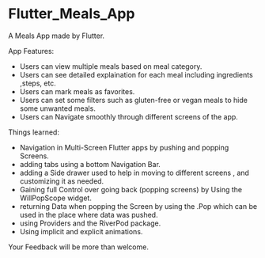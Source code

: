 # Flutter_Meals_App
A Meals App made by Flutter.

App Features:

- Users can view multiple meals based on meal category.
- Users can see detailed explaination for each meal including ingredients ,steps, etc.
- Users can mark meals as favorites.
- Users can set some filters such as gluten-free or vegan meals to hide some unwanted meals.
- Users can Navigate smoothly through different screens of the app. 


Things learned:

- Navigation in Multi-Screen Flutter apps by pushing and popping Screens.
- adding tabs using a bottom Navigation Bar.
- adding a Side drawer used to help in moving to different screens , and customizing it as needed.
- Gaining full Control over going back (popping screens) by Using the WillPopScope widget.
- returning Data when popping the Screen by using the .Pop which can be used in the place where data was pushed.
- using Providers and the RiverPod package.
- Using implicit and explicit animations.

Your Feedback will be more than welcome.

